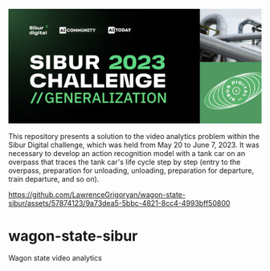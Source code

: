 ![poster](docs/poster.png)

This repository presents a solution to the video analytics problem within the Sibur Digital challenge, which was held from May 20 to June 7, 2023. It was necessary to develop an action recognition model with a tank car on an overpass that traces the tank car's life cycle step by step (entry to the overpass, preparation for unloading, unloading, preparation for departure, train departure, and so on).

https://github.com/LawrenceGrigoryan/wagon-state-sibur/assets/57874123/9a73dea5-5bbc-4821-8cc4-4993bff50800

# wagon-state-sibur
Wagon state video analytics

